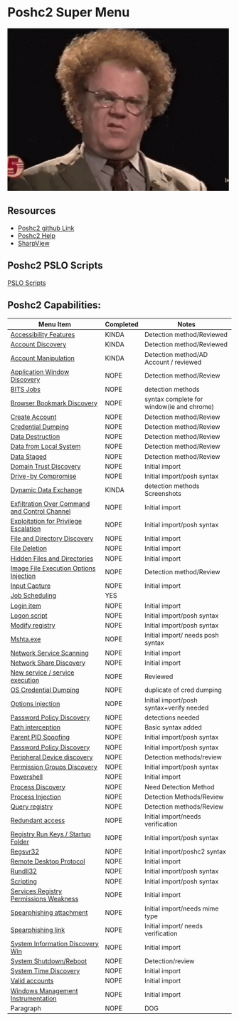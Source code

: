 # Poshc2 Super Menu 

![confusion](../Resources/gifs/confused-no.gif)


## Resources
- [Poshc2 github Link](https://github.com/nettitude/PoshC2)  
- [Poshc2 Help](poshC2_help_v8.md)
- [SharpView](https://github.com/tevora-threat/SharpView)

## Poshc2 PSLO Scripts

[PSLO Scripts](Poshc2/pslo_scripts/README.md)

## Poshc2 Capabilities:

| Menu Item                                                                       | Completed | Notes                                    |
|---------------------------------------------------------------------------------|-----------|------------------------------------------|
| [Accessibility Features](instructions/Accessibility_features.md)                | KINDA      | Detection method/Reviewed                                      |
| [Account Discovery](instructions/Account_Discovery.md)                          | KINDA      | Detection method/Reviewed                               |
| [Account Manipulation](instructions/Account_manipulation.md)                    | KINDA      | Detection method/AD Account / reviewed                                     |
| [Application Window Discovery](instructions/Application_windows_discorvery.md)  | NOPE      | Detection method/Review                                      |
| [BITS Jobs](instructions/BITS_Jobs.md)                                          | NOPE      | detection methods                        |
| [Browser Bookmark Discovery](instructions/Browser_bookmark_discovery.md)        | NOPE      | syntax complete for window(ie and chrome)                                      |
| [Create Account](instructions/Create_account.md)                                | NOPE      | Detection method/Review                                      |
| [Credential Dumping](instructions/Credential_Dumping.md)                        | NOPE      | Detection method/Review                                      |
| [Data Destruction](instructions/Data_destruction.md)                            | NOPE      | Detection method/Review                                      |
| [Data from Local System](instructions/Data_from_local_system.md)                | NOPE      | Detection method/Review                                      |
| [Data Staged](instructions/Data_Staged.md)                                      | NOPE      | Detection method/Review                                      |
| [Domain Trust Discovery](/Poshc2/instructions/Domain_Trust_Discovery.md)        | NOPE      | Initial import                                      |
| [Drive-by Compromise](/Poshc2/instructions/Drive-by_compromise.md)              | NOPE      | Initial import/posh syntax                                      |
| [Dynamic Data Exchange](instructions/Dynamic_Data_Exchange.md)                  | KINDA     | detection methods Screenshots            |
| [Exfiltration Over Command and Control Channel](instructions/Exfiltration_over_command_and_control_channel.md)| NOPE      | Initial import                                      |
| [Exploitation for Privilege Escalation](instructions/Exploitation_for_privilege_escalation.md) | NOPE      | Initial import/posh syntax                                      |
| [File and Directory Discovery](instructions/File_And_Directory_Permissions_Modification.md)    | NOPE      | Initial import                                      |
| [File Deletion](instructions/File_deletion.md)                                  | NOPE      | Initial import                                      |
| [Hidden Files and Directories](instructions/Hidden_files_and_directories.md)    | NOPE      | Initial import                           |
| [Image File Execution Options Injection](/Poshc2/instructions/Image_file_execution_options_injection.md)| NOPE      | Detection method/Review
| [Input Capture](/Poshc2/instructions/Input_capture.md)                          | NOPE      | Initial import                                      |
| [Job Scheduling](instructions/Job_Scheduling.md)                                | YES       |                                       |
| [Login item](instructions/Login_item.md)                                        | NOPE      | Initial import                           |
| [Logon script](instructions/Logon_Scripts.md)                                   | NOPE      | Initial import/posh syntax         |
| [Modify registry](instructions/Modify_registry.md)                              | NOPE      | Initial import/posh syntax                                      |
| [Mshta.exe](instructions/MSHTA.MD)                                              | NOPE      | Initial import/ needs posh syntax        |
| [Network Service Scanning](/Poshc2/instructions/Network_Service_scanning.md)    | NOPE      | Initial import                                      |
| [Network Share Discovery](instructions/Network_share_discovery.md)              | NOPE      | Initial import                                      |
| [New service / service execution](instructions/New_Service_Server_Execution.md) | NOPE      | Reviewed                           |
| [OS Credential Dumping](instructions/Credential_Dumping.md)                     | NOPE      | duplicate of cred dumping                                     |
| [Options injection](instructions/Options_injection.md)                          | NOPE      | Initial import/posh syntax+verify needed |
| [Password Policy Discovery](instructions/Password_policy_discovery.md)          | NOPE      |  detections needed                                      |
| [Path interception](instructions/Path_Interception.md)                          | NOPE      | Basic syntax added                                      |
| [Parent PID Spoofing](instructions/Parent_PID_spoofing.md)                      | NOPE      | Initial import/posh syntax                                      |
| [Password Policy Discovery](/Poshc2/instructions/Password_policy_discovery.md)  | NOPE      | Initial import/posh syntax                                      |
| [Peripheral Device discovery](instructions/Peripheral_Device_Discovery.md)      | NOPE      | Detection methods/review        |
| [Permission Groups Discovery](/Poshc2/instructions/Permission_groups_discovery.md)| NOPE      | Initial import/posh syntax                                      |
| [Powershell](instructions/PowerShell.md)                                        | NOPE      | Initial import                                      |
| [Process Discovery](instructions/Process_Discovery.md)                          | NOPE      | Need Detection Method                    |
| [Process Injection](instructions/Process_injection.md)                          | NOPE      | Detection Methods/Review                                      |
| [Query registry](instructions/Query_Registry.md)                                | NOPE      | Detection methods/Review                                     |
| [Redundant access](instructions/Reduntant_access.md)                            | NOPE      | Initial import/needs verification                                      |
| [Registry Run Keys / Startup Folder](instructions/Registry_run_keys_startup_folder.md)| NOPE      | Initial import/posh syntax                                      |
| [Regsvr32](/Poshc2/instructions/Regsvr32.md)                                    | NOPE      | Initial import/poshc2 syntax                                      |
| [Remote Desktop Protocol](instructions/Remote_desktop_protocol.md)              | NOPE      | Initial import                                      |
| [Rundll32](instructions/Rundll32.md)                                            | NOPE      | Initial import/posh syntax                                      |
| [Scripting](instructions/Scripting.md)                                          | NOPE      | Initial import/posh syntax                                      |
| [Services Registry Permissions Weakness](Poshc2/instructions/Service_registry_permissions_weakness.md)| NOPE      | Initial import                                      |
| [Spearphishing attachment](instructions/Spearfishing_attachment.md)             | NOPE      | Initial import/needs mime type           |
| [Spearphishing link](instructions/Spearfishing_Link.md)                         | NOPE      | Initial import/ needs verification       |
| [System Information Discovery Win](instructions/System_Information_Discovery_Win.md)| NOPE      | Initial import                                      |
| [System Shutdown/Reboot](instructions/System_shutdown_reboot.md)                | NOPE      | Detection/review                                      |
| [System Time Discovery](instructions/System_time_discovery.md)                  | NOPE      | Initial import                                      |
| [Valid accounts](instructions/Valid_accounts.md)                                | NOPE      | Initial import                                      |
| [Windows Management Instrumentation](instructions/Windows_Managment_Instrumentation.md)| NOPE      | Initial import                                      |
| Paragraph                                                                       | NOPE      | DOG                                      |
